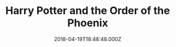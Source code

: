 ---
title: "Harry Potter and the Order of the Phoenix"
year: 2007
date: 2018-04-19T18:48:48.000Z
permalink: /almanac/movies/2018-04-19-harry-potter-and-the-order-of-the-phoenix/index.html
rating: 3
tmdbid: 675
---
